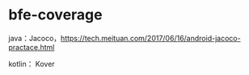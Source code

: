 # bfe-coverage

java：Jacoco，https://tech.meituan.com/2017/06/16/android-jacoco-practace.html

kotlin： Kover
